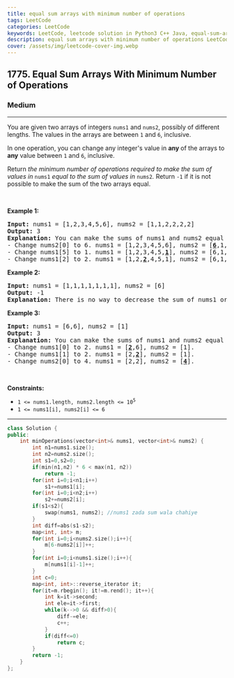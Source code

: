 ```yaml
---
title: equal sum arrays with minimum number of operations
tags: LeetCode
categories: LeetCode
keywords: LeetCode, leetcode solution in Python3 C++ Java, equal-sum-arrays-with-minimum-number-of-operations solution
description: equal sum arrays with minimum number of operations LeetCode Solution Explained
cover: /assets/img/leetcode-cover-img.webp
---
```





<h2>1775. Equal Sum Arrays With Minimum Number of Operations</h2><h3>Medium</h3><hr><div><p>You are given two arrays of integers <code>nums1</code> and <code><font face="monospace">nums2</font></code>, possibly of different lengths. The values in the arrays are between <code>1</code> and <code>6</code>, inclusive.</p>

<p>In one operation, you can change any integer's value in <strong>any </strong>of the arrays to <strong>any</strong> value between <code>1</code> and <code>6</code>, inclusive.</p>

<p>Return <em>the minimum number of operations required to make the sum of values in </em><code>nums1</code><em> equal to the sum of values in </em><code>nums2</code><em>.</em> Return <code>-1</code>​​​​​ if it is not possible to make the sum of the two arrays equal.</p>

<p>&nbsp;</p>
<p><strong>Example 1:</strong></p>

<pre><strong>Input:</strong> nums1 = [1,2,3,4,5,6], nums2 = [1,1,2,2,2,2]
<strong>Output:</strong> 3
<strong>Explanation:</strong> You can make the sums of nums1 and nums2 equal with 3 operations. All indices are 0-indexed.
- Change nums2[0] to 6. nums1 = [1,2,3,4,5,6], nums2 = [<u><strong>6</strong></u>,1,2,2,2,2].
- Change nums1[5] to 1. nums1 = [1,2,3,4,5,<strong><u>1</u></strong>], nums2 = [6,1,2,2,2,2].
- Change nums1[2] to 2. nums1 = [1,2,<strong><u>2</u></strong>,4,5,1], nums2 = [6,1,2,2,2,2].
</pre>

<p><strong>Example 2:</strong></p>

<pre><strong>Input:</strong> nums1 = [1,1,1,1,1,1,1], nums2 = [6]
<strong>Output:</strong> -1
<strong>Explanation:</strong> There is no way to decrease the sum of nums1 or to increase the sum of nums2 to make them equal.
</pre>

<p><strong>Example 3:</strong></p>

<pre><strong>Input:</strong> nums1 = [6,6], nums2 = [1]
<strong>Output:</strong> 3
<strong>Explanation:</strong> You can make the sums of nums1 and nums2 equal with 3 operations. All indices are 0-indexed. 
- Change nums1[0] to 2. nums1 = [<strong><u>2</u></strong>,6], nums2 = [1].
- Change nums1[1] to 2. nums1 = [2,<strong><u>2</u></strong>], nums2 = [1].
- Change nums2[0] to 4. nums1 = [2,2], nums2 = [<strong><u>4</u></strong>].
</pre>

<p>&nbsp;</p>
<p><strong>Constraints:</strong></p>

<ul>
	<li><code>1 &lt;= nums1.length, nums2.length &lt;= 10<sup>5</sup></code></li>
	<li><code>1 &lt;= nums1[i], nums2[i] &lt;= 6</code></li>
</ul>
</div>

---




```cpp
class Solution {
public:
    int minOperations(vector<int>& nums1, vector<int>& nums2) {
        int n1=nums1.size();
        int n2=nums2.size();
        int s1=0,s2=0;
        if(min(n1,n2) * 6 < max(n1, n2))
            return -1;
        for(int i=0;i<n1;i++)
            s1+=nums1[i];
        for(int i=0;i<n2;i++)
            s2+=nums2[i];
        if(s1<s2){
            swap(nums1, nums2); //nums1 zada sum wala chahiye
        }
        int diff=abs(s1-s2);
        map<int, int> m;
        for(int i=0;i<nums2.size();i++){
            m[6-nums2[i]]++;
        }
        for(int i=0;i<nums1.size();i++){
            m[nums1[i]-1]++;
        }
        int c=0;
        map<int, int>::reverse_iterator it;
        for(it=m.rbegin(); it!=m.rend(); it++){
            int k=it->second;
            int ele=it->first;
            while(k-->0 && diff>0){
                diff-=ele;
                c++;
            }
            if(diff<=0)
                return c;
        }
        return -1;
    }
};
```
